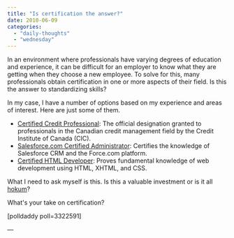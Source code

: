 ```yaml
---
title: "Is certification the answer?"
date: 2010-06-09
categories: 
  - "daily-thoughts"
  - "wednesday"
---
```


In an environment where professionals have varying degrees of education and experience, it can be difficult for an employer to know what they are getting when they choose a new employee. To solve for this, many professionals obtain certification in one or more aspects of their field. Is this the answer to standardizing skills?

In my case, I have a number of options based on my experience and areas of interest. Here are just some of them.

- [Certified Credit Professional](http://www.creditedu.org/COURSES/description.htm): The official designation granted to professionals in the Canadian credit management field by the Credit Institute of Canada (CIC).
- [Salesforce.com Certified Administrator](http://www.salesforce.com/services-training/training_certification/certification/): Certifies the knowledge of Salesforce CRM and the Force.com platform.
- [Certified HTML Developer](http://www.w3schools.com/cert/cert_html.asp): Proves fundamental knowledge of web development using HTML, XHTML, and CSS.

What I need to ask myself is this. Is this a valuable investment or is it all [hokum](http://en.wiktionary.org/wiki/hokum)?

What's your take on certification?

\[polldaddy poll=3322591\]

—
